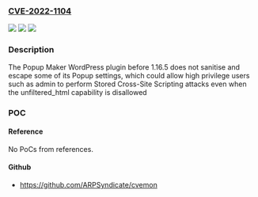 ### [CVE-2022-1104](https://cve.mitre.org/cgi-bin/cvename.cgi?name=CVE-2022-1104)
![](https://img.shields.io/static/v1?label=Product&message=Popup%20Maker%20%E2%80%93%20Popup%20for%20opt-ins%2C%20lead%20gen%2C%20%26%20more&color=blue)
![](https://img.shields.io/static/v1?label=Version&message=n%2Fa&color=blue)
![](https://img.shields.io/static/v1?label=Vulnerability&message=CWE-79%20Cross-site%20Scripting%20(XSS)&color=brighgreen)

### Description

The Popup Maker WordPress plugin before 1.16.5 does not sanitise and escape some of its Popup settings, which could allow high privilege users such as admin to perform Stored Cross-Site Scripting attacks even when the unfiltered_html capability is disallowed

### POC

#### Reference
No PoCs from references.

#### Github
- https://github.com/ARPSyndicate/cvemon

